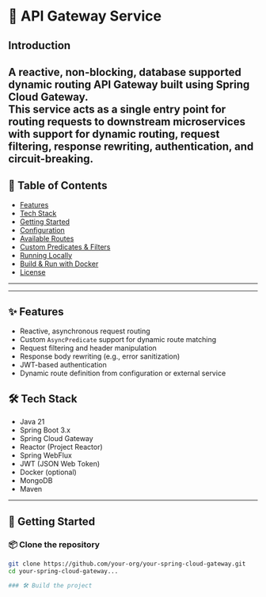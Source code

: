# 🚀 API Gateway Service
## Introduction
A reactive, non-blocking, database supported dynamic routing API Gateway built using **Spring Cloud Gateway**.  
This service acts as a single entry point for routing requests to downstream microservices with support for dynamic routing, request filtering, response rewriting, authentication, and circuit-breaking.
---

## 📖 Table of Contents

- [Features](#features)
- [Tech Stack](#tech-stack)
- [Getting Started](#getting-started)
- [Configuration](#configuration)
- [Available Routes](#available-routes)
- [Custom Predicates & Filters](#custom-predicates--filters)
- [Running Locally](#running-locally)
- [Build & Run with Docker](#build--run-with-docker)
- [License](#license)

---

---

## ✨ Features

- Reactive, asynchronous request routing
- Custom `AsyncPredicate` support for dynamic route matching
- Request filtering and header manipulation
- Response body rewriting (e.g., error sanitization)
- JWT-based authentication
- Dynamic route definition from configuration or external service

## 🛠️ Tech Stack

- Java 21
- Spring Boot 3.x
- Spring Cloud Gateway
- Reactor (Project Reactor)
- Spring WebFlux
- JWT (JSON Web Token)
- Docker (optional)
- MongoDB
- Maven

---

## 🚀 Getting Started

### 📦 Clone the repository
```bash
git clone https://github.com/your-org/your-spring-cloud-gateway.git
cd your-spring-cloud-gateway...

### 🛠️ Build the project
